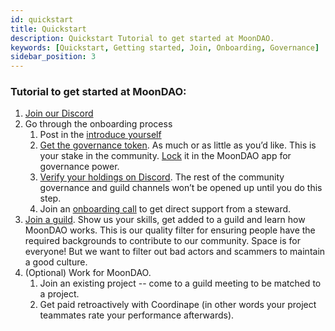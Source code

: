 ```yaml
---
id: quickstart
title: Quickstart
description: Quickstart Tutorial to get started at MoonDAO.
keywords: [Quickstart, Getting started, Join, Onboarding, Governance]
sidebar_position: 3
---
```



### Tutorial to get started at MoonDAO:
1. [Join our Discord](http://discord.gg/moondao)
2. Go through the onboarding process
   1. Post in the [introduce yourself](https://discord.com/channels/914720248140279868/917524355242663977)
   2. [Get the governance token](https://app.uniswap.org/#/swap?inputCurrency=ETH&outputCurrency=0x20d4DB1946859E2Adb0e5ACC2eac58047aD41395&chain=mainnet). As much or as little as you’d like. This is your stake in the community. [Lock](https://app.moondao.com/lock) it in the MoonDAO app for governance power.
   3. [Verify your holdings on Discord](https://discord.com/channels/914720248140279868/945284940721975356). The rest of the community governance and guild channels won’t be opened up until you do this step.
   4. Join an [onboarding call](https://discord.com/channels/914720248140279868/1100164221729243338/1108845367627366480) to get direct support from a steward.
3. [Join a guild](https://discord.com/channels/914720248140279868/1108226019359477860/1108811090747461803). Show us your skills, get added to a guild and learn how MoonDAO works. This is our quality filter for ensuring people have the required backgrounds to contribute to our community. Space is for everyone! But we want to filter out bad actors and scammers to maintain a good culture.
4. (Optional) Work for MoonDAO.
   1. Join an existing project -- come to a guild meeting to be matched to a project.
   2. Get paid retroactively with Coordinape (in other words your project teammates rate your performance afterwards).




